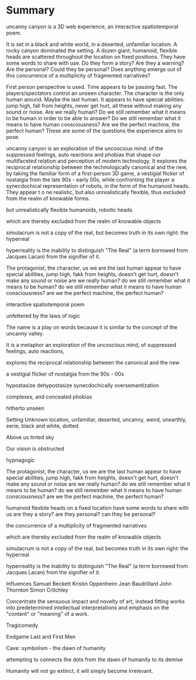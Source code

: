 # Summary

uncanny canyon is a 3D web experience, an interactive spatiotemporal poem.

It is set in a black and white world, in a deserted, unfamiliar location. A rocky canyon dominated the setting. A dozen giant, humanoid, flexible heads are scattered throughout the location on fixed positions. They have some words to share with use. Do they form a story? Are they a warning? Are the personal? Could they be personal? Does anything emerge out of this concurrence of a multiplicity of fragmented narratives?

First person perspective is used. Time appears to be passing fast. The players/spectators control an unseen character. The character is the only human around. Maybe the last human. It appears to have special abilities: jump high, fall from heights, never get hurt, all these without making any sound or noise. Are we really human? Do we still remember what it means to be human in order to be able to answer? Do we still remember what it means to have human consciousness? Are we the perfect machine, the perfect human? These are some of the questions the experience aims to pose.

uncanny canyon is an exploration of the uncoscious mind: of the suppressed feelings, auto reactions and phobias that shape our multifaceted relation and perception of modern technology. It explores the reciprocal relationship between the technologically canonical and the new, by taking the familiar form of a first-person 3D game, a vestigial flicker of nostalgia from the late 90s - early 00s, while confronting the player a synecdochical representation of robots, in the form of the humanoid heads. They appear t o ne realistic, but also unrealistically flexible, thus
excluded from the realm of knowable forms.

but unrealistically flexible humanoids, robotic heads

which are thereby excluded from the realm of knowable objects

simulacrum is not a copy of the real, but becomes truth in its own right: the hyperreal

hyperreality is the inability to distinguish "The Real" (a term borrowed from Jacques Lacan) from the signifier of it.

The protagonist, the character, us
we are the last human
appear to have special abilities, jump high, fakk from heights, doesn't get hurt, doesn't make any sound or noise
are we really human?
do we still remember what it means to be human?
do we still remember what it means to have human consciousness?
are we the perfect machine, the perfect human?

interactive spatiotemporal poem

unfettered by the laws of logic

The name is a play on words because it is similar to the concept of the uncanny valley.

It is
a metaphor
an exploration of the uncoscious mind, of suppressed feelings, auto reactions,

explores the reciprocal relationship between the canonical and the new

a vestigial flicker of nostalgia from the 90s - 00s

hypostasize
dehypostasize
synecdochically
oversemantization

complexes, and concealed phobias

hitherto unseen

Setting
Unknown location, unfamiliar, deserted, uncanny, weird, unearthly, eerie, black and white, dotted

Above us tinted sky

Our vision is obstructed

hypnagogic

The protagonist, the character, us
we are the last human
appear to have special abilities, jump high, fakk from heights, doesn't get hurt, doesn't make any sound or noise
are we really human?
do we still remember what it means to be human?
do we still remember what it means to have human consciousness?
are we the perfect machine, the perfect human?

humanoid flexbile heads
on a fixed location
have some words to share with us
are they a story?
are they personal?
can they be personal?

the concurrence of a multiplicity of fragmented narratives

which are thereby excluded from the realm of knowable objects

simulacrum is not a copy of the real, but becomes truth in its own right: the hyperreal

hyperreality is the inability to distinguish "The Real" (a term borrowed from Jacques Lacan) from the signifier of it.

Influences
Samuel Beckett
Kristin Oppenheim
Jean Baudrillard
John Thornton
Simon Critchley

Concentrate the sensuous impact and novelty of art, instead fitting works into predetermined intellectual interpretations and emphasis on the "content" or "meaning" of a work.

Tragicomedy

Endgame
Last and First Men


Cave: symbolism - the dawn of humanity

attempting to connects the dots from the dawn of humanity to its demise

Humanity will not go extinct, it will simply become irrelevant.